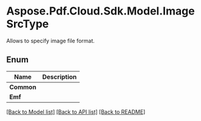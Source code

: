﻿# Aspose.Pdf.Cloud.Sdk.Model.ImageSrcType
Allows to specify image file format.

## Enum

 Name | Description
------------ | ------------
**Common** | 
**Emf** | 


[[Back to Model list]](../README.md#documentation-for-models) [[Back to API list]](../README.md#documentation-for-api-endpoints) [[Back to README]](../README.md)

